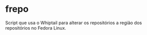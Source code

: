 # frepo
Script que usa o Whiptail para alterar os repositórios a região dos repositórios no Fedora Linux.
